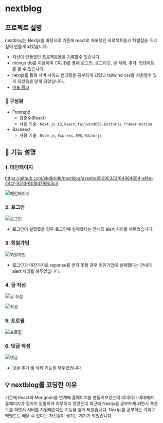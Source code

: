 # nextblog

## 프로젝트 설명
nextblog는 Nextjs를 바탕으로 기존에 react로 배포했던 프로젝트들과 차별점을 두고 싶어 만들게 되었습니다.
- 자신이 만들었던 프로젝트들을 기록할수 있습니다.
- mongo db를 이용하여 CRUD를 통해 로그인, 로그아웃, 글 삭제, 추가, 업데이트를 할 수 있습니다.
- nextjs를 통해 서버 사이드 렌더링을 공부하게 되었고 tailwind css를 지원할수 있게 되었음을 알게 되었습니다..
- [배포 링크](https://nextjs-blog-fullstack-cyan.vercel.app/)

### 🏃 구성원
- Frontend<br/>
  - 김준수(React)
  - 사용 기술 : `Next.js 13`, `React`, `TailwindCSS`, `Editorjs`, `framer-motion`
- Backend<br/>
  - 사용 기술 : `Node.js`, `Express`, `AWS`, `Editorjs`
 
## 🔎 기능 설명

### 1. 메인페이지

https://github.com/skdksldk/nextblog/assets/85090323/64984654-af4e-44cf-931d-6b18d799d3c4


![메인페이지](https://github.com/skdksldk/nextblog/assets/85090323/da51468e-1434-4b50-b1a0-5377e509ac1f)


### 2. 로그인

![로그인](https://github.com/skdksldk/nextblog/assets/85090323/14dca12a-106b-4857-9bb8-edd376fb7248)


- 로그인이 실했했을 경우 로그인에 실패했다는 안내의 alert 처리를 해두었습니다.

### 3. 회원가입

![회원가입](https://github.com/skdksldk/nextblog/assets/85090323/6d9dc540-ee03-45c3-b3f1-7024dcce7fd4)


- 로그인과 마찬가지로 reponse를 받지 못할 경우 회원가입에 실패했다는 안내의 alert 처리를 해두었습니다.

### 4. 글 작성

![글 작성](https://github.com/skdksldk/nextblog/assets/85090323/5dad3b96-c2a9-4f68-973f-b06f68cfc2f3)

![작성](https://github.com/skdksldk/nextblog/assets/85090323/7de49c40-71c4-4426-bb58-f97df5c44554)

### 5. 프로필

![프로필](https://github.com/skdksldk/nextblog/assets/85090323/064b0dc2-845a-4319-986f-c9e43c7d4ae4)

### 6. 댓글 작성

![댓글](https://github.com/skdksldk/nextblog/assets/85090323/97a8a018-22b5-47ed-b373-e399c7fd0535)

- 댓글 추가 및 삭제 기능을 해두었습니다.

## 💡 nextblog를 코딩한 이유

기존에 React와 Mongodb를 연계해 홈페이지를 만들어보았는데 데이터가 비대해져 홈페이지가 접속이 원활하게 이루어지 않았는데
최근에 Nextjs를 공부하게 되면서 프론트를 하면서 서버를 지원해준다는 기능을 알게 되었습니다.
Nextjs를 공부하는 기회로 백엔드도 배울 수 있다는 자신감이 생기는 계기가 되었습니다




